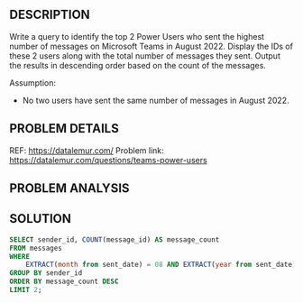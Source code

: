 ## DESCRIPTION
Write a query to identify the top 2 Power Users who sent the highest number of messages on Microsoft Teams in August 2022. Display the IDs of these 2 users along with the total number of messages they sent. Output the results in descending order based on the count of the messages.

Assumption:
- No two users have sent the same number of messages in August 2022.

## PROBLEM DETAILS
REF: <https://datalemur.com/>
Problem link: <https://datalemur.com/questions/teams-power-users>

## PROBLEM ANALYSIS

## SOLUTION
```sql
SELECT sender_id, COUNT(message_id) AS message_count
FROM messages
WHERE
	EXTRACT(month from sent_date) = 08 AND EXTRACT(year from sent_date) = 2022
GROUP BY sender_id
ORDER BY message_count DESC
LIMIT 2;
```
